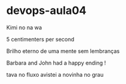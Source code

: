 # devops-aula04


Kimi no na wa

5 centimenters per second

Brilho eterno de uma mente sem lembranças


Barbara and John had a happy ending !


tava no fluxo avistei a novinha no grau

